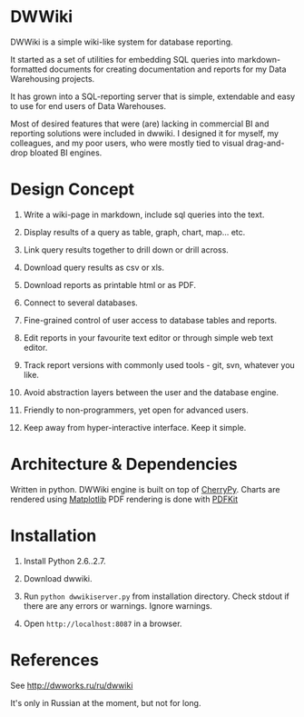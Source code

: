 DWWiki
=======

DWWiki is a simple wiki-like system for database reporting.

It started as a set of utilities for embedding SQL queries
into markdown-formatted documents for creating documentation
and reports for my Data Warehousing projects.

It has grown into a SQL-reporting server that is simple,
extendable and easy to use for end users of Data Warehouses.

Most of desired features that were (are) lacking
in commercial BI and reporting solutions were included
in dwwiki. I designed it for myself, my colleagues, and
my poor users, who were mostly tied to visual drag-and-drop
bloated BI engines.

Design Concept
==============

1. Write a wiki-page in markdown, include sql queries into the text.

2. Display results of a query as table, graph, chart, map... etc.

3. Link query results together to drill down or drill across.

4. Download query results as csv or xls.

5. Download reports as printable html or as PDF.

6. Connect to several databases.

7. Fine-grained control of user access to database tables and reports.

8. Edit reports in your favourite text editor or through simple web text editor.

9. Track report versions with commonly used tools - git, svn, whatever you like.

10. Avoid abstraction layers between the user and the database engine.

11. Friendly to non-programmers, yet open for advanced users.

11. Keep away from hyper-interactive interface. Keep it simple.

Architecture & Dependencies
============================

Written in python.
DWWiki engine is built on top of [CherryPy](http://www.cherrypy.org/).
Charts are rendered using [Matplotlib](http://matplotlib.org/)
PDF rendering is done with [PDFKit](https://pypi.python.org/pypi/pdfkit)

Installation
============

1. Install Python 2.6..2.7.

2. Download dwwiki.

4. Run `python dwwikiserver.py` from installation directory.
   Check stdout if there are any errors or warnings. Ignore
   warnings.

5. Open `http://localhost:8087` in a browser.

References
==========

See http://dwworks.ru/ru/dwwiki

It's only in Russian at the moment, but not for long. 


